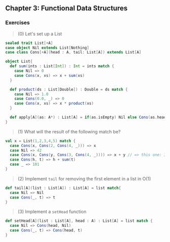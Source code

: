 ## Chapter 3: Functional Data Structures

### Exercises

>(0) Let's set up a List

```scala
sealed trait List[+A]
case object Nil extends List[Nothing]
case class Cons[+A](head : A, tail: List[A]) extends List[A]

object List{
  def sum(ints : List[Int]) : Int = ints match {
    case Nil => 0
    case Cons(x, xs) => x + sum(xs)
  }

  def product(ds : List[Double]) : Double = ds match {
    case Nil => 1.0
    case Cons(0.0, _) => 0
    case Cons(x, xs) => x * product(xs)
  }

  def apply[A](as: A*) : List[A] = if(as.isEmpty) Nil else Cons(as.head, apply(as.tail: _*))
}
```

>(1) What will the result of the following match be?

```scala
val x = List(1,2,3,4,5) match {
  case Cons(x, Cons(2, Cons(4, _))) => x
  case Nil => 42
  case Cons(x, Cons(y, Cons(3, Cons(4, _)))) => x + y // => this one: 3
  case Cons(h, t) => h + sum(t)
  case _ => 101
}
```

> (2) Implement `tail` for removing the first element in a list in O(1)

```scala
def tail[A](list : List[A]) : List[A] = list match{
  case Nil => Nil
  case Cons(_, t) => t
}
```

>(3) Implement a `setHead` function

```scala
def setHead[A](list : List[A], head : A) : List[A] = list match {
  case Nil => Cons(head, Nil)
  case Cons(_, t) => Cons(head, t)
}
```
